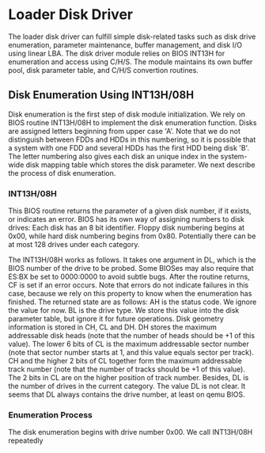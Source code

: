 
# Loader Disk Driver

The loader disk driver can fulfill simple disk-related tasks such as disk drive enumeration, parameter maintenance, buffer
management, and disk I/O using linear LBA. The disk driver module relies on BIOS INT13H for enumeration and access using C/H/S.
The module maintains its own buffer pool, disk parameter table, and C/H/S convertion routines. 

## Disk Enumeration Using INT13H/08H

Disk enumeration is the first step of disk module initialization. We rely on BIOS routine INT13H/08H to implement the disk enumeration
function. Disks are assigned letters beginning from upper case 'A'. Note that we do not distinguish between FDDs and HDDs in this
numbering, so it is possible that a system with one FDD and several HDDs has the first HDD being disk 'B'. The letter numbering 
also gives each disk an unique index in the system-wide disk mapping table which stores the disk parameter. We next describe
the process of disk enumeration.

### INT13H/08H

This BIOS routine returns the parameter of a given disk number, if it exists, or indicates an error. BIOS has its own way
of assigning numbers to disk drives: Each disk has an 8 bit identifier. Floppy disk numbering begins at 0x00, while hard
disk numbering begins from 0x80. Potentially there can be at most 128 drives under each category. 

The INT13H/08H works as follows. It takes one argument in DL, which is the BIOS number of the drive to be probed. Some BIOSes 
may also require that ES:BX be set to 0000:0000 to avoid subtle bugs. After the routine returns, CF is set if an error occurs.
Note that errors do not indicate failures in this case, because we rely on this property to know when the enumeration has finished. 
The returned state are as follows: AH is the status code. We ignore the value for now. BL is the drive type. We store this value
into the disk parameter table, but ignore it for future operations. Disk geometry information is stored in CH, CL and DH. 
DH stores the maximum addressable disk heads (note that the number of heads should be +1 of this value). The lower 6 bits of CL
is the maximum addressable sector number (note that sector number starts at 1, and this value equals sector per track). 
CH and the higher 2 bits of CL together form the maximum addressable track number (note that the number of tracks should be +1
of this value). The 2 bits in CL are on the higher position of track number. Besides, DL is the number of drives in the 
current category. The value DL is not clear. It seems that DL always contains the drive number, at least on qemu BIOS.

### Enumeration Process

The disk enumeration begins with drive number 0x00. We call INT13H/08H repeatedly

